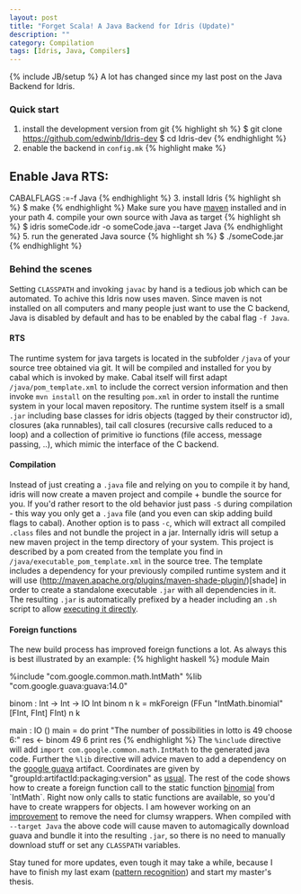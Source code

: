 ```yaml
---
layout: post
title: "Forget Scala! A Java Backend for Idris (Update)"
description: ""
category: Compilation
tags: [Idris, Java, Compilers]
---
```

{% include JB/setup %}
A lot has changed since my last post on the Java Backend for Idris.
### Quick start

1. install the development version from git {% highlight sh %}
$ git clone https://github.com/edwinb/Idris-dev
$ cd Idris-dev
{% endhighlight %}
2. enable the backend in `config.mk` {% highlight make %}
## Enable Java RTS:
CABALFLAGS :=-f Java
{% endhighlight %}
3. install Idris {% highlight sh %}
$ make
{% endhighlight %} Make sure you have [maven](http://maven.apache.org/) installed and in your path
4. compile your own source with Java as target {% highlight sh %}
$ idris someCode.idr -o someCode.java --target Java
{% endhighlight %}
5. run the generated Java source {% highlight sh %}
$ ./someCode.jar
{% endhighlight %}

### Behind the scenes

Setting `CLASSPATH` and invoking `javac` by hand is a tedious job
which can be automated.  To achive this Idris now uses maven. Since
maven is not installed on all computers and many people just want to
use the C backend, Java is disabled by default and has to be enabled
by the cabal flag `-f Java`.

#### RTS

The runtime system for java targets is located in the
subfolder `/java` of your source tree obtained via git. It will be
compiled and installed for you by cabal which is invoked by
make. Cabal itself will first adapt `/java/pom_template.xml` to
include the correct version information and then invoke `mvn install`
on the resulting `pom.xml` in order to install the runtime system in
your local maven repository. The runtime system itself is a small
`.jar` including base classes for idris objects (tagged by their
constructor id), closures (aka runnables), tail call closures
(recursive calls reduced to a loop) and a collection of primitive io
functions (file access, message passing, ..), which mimic the
interface of the C backend.

#### Compilation

Instead of just creating a `.java` file and relying
on you to compile it by hand, idris will now create a maven project
and compile + bundle the source for you. If you'd rather resort to the
old behavior just pass `-S` during compilation - this way you only
get a `.java` file (and you even can skip adding build flags to
cabal). Another option is to pass `-c`, which will extract all
compiled `.class` files and not bundle the project in a
jar. Internally idris will setup a new maven project in the temp
directory of your system.  This project is described by a pom created
from the template you find in `/java/executable_pom_template.xml` in
the source tree. The template includes a dependency for your
previously compiled runtime system and it will use
(http://maven.apache.org/plugins/maven-shade-plugin/)[shade] in order
to create a standalone executable `.jar` with all dependencies in it.
The resulting `.jar` is automatically prefixed by a header
including an `.sh` script to allow [executing it directly](https://coderwall.com/p/ssuaxa).

#### Foreign functions

The new build process has improved foreign functions a lot. As always
this is best illustrated by an example:
{% highlight haskell %}
module Main

%include "com.google.common.math.IntMath"
%lib "com.google.guava:guava:14.0"

binom : Int -> Int -> IO Int
binom n k = mkForeign (FFun "IntMath.binomial" [FInt, FInt] FInt) n k

main : IO ()
main = do print "The number of possibilities in lotto is 49 choose 6:"
          res <- binom 49 6
          print res
{% endhighlight %}
The `%include` directive will add `import
com.google.common.math.IntMath` to the generated java code. Further
the `%lib` directive will advice maven to add a dependency on the
[google guava](http://search.maven.org/#artifactdetails|com.google.guava|guava|14.0|bundle)
artifact. Coordinates are given by "groupId:artifactId:packaging:version" as
[usual](http://maven.apache.org/pom.html#Maven_Coordinates).
The rest of the code shows how to create a foreign function call to the static
function
[binomial](http://docs.guava-libraries.googlecode.com/git-history/release/javadoc/com/google/common/math/IntMath.html#binomial(int,%20int))
from `IntMath`. Right now only calls to static functions are available,
so you'd have to create wrappers for objects. I am however working on
an [improvement](https://github.com/edwinb/Idris-dev/blob/master/java/src/main/java/org/idris/rts/ForeignPrimitives.java#L252-L270) to remove the need for clumsy wrappers. When compiled
with `--target Java` the above code will cause maven to automagically download
guava and bundle it into the resulting `.jar`, so there is no need to manually
download stuff or set any `CLASSPATH` variables.

Stay tuned for more updates, even tough it may take a while, because
I have to finish my last exam ([pattern recognition](http://ls12-www.cs.tu-dortmund.de/patrec/teaching/WS11/mustererkennung/index.html)) and start my master's thesis.
